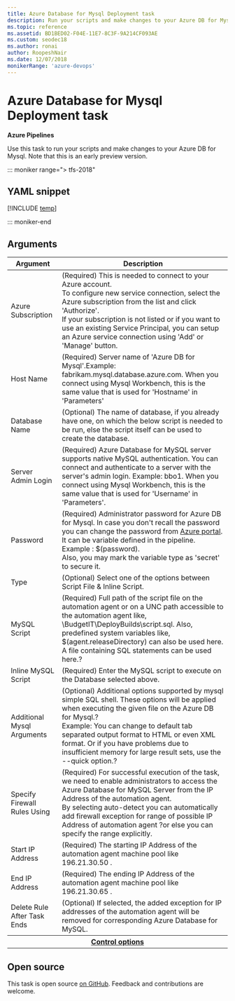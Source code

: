 ```yaml
---
title: Azure Database for Mysql Deployment task
description: Run your scripts and make changes to your Azure DB for Mysql. 
ms.topic: reference
ms.assetid: BD1BED02-F04E-11E7-8C3F-9A214CF093AE
ms.custom: seodec18
ms.author: ronai
author: RoopeshNair
ms.date: 12/07/2018
monikerRange: 'azure-devops'
---
```


# Azure Database for Mysql Deployment task

**Azure Pipelines**

Use this task to run your scripts and make changes to your Azure DB for Mysql. Note that this is an early preview version.

::: moniker range="> tfs-2018"

## YAML snippet

[!INCLUDE [temp](../includes/yaml/AzureMysqlDeploymentV1.md)]

::: moniker-end

## Arguments

<table><thead><tr><th>Argument</th><th>Description</th></tr></thead>
<tr><td>Azure Subscription</td><td>(Required) This is needed to connect to your Azure account.<br>To configure new service connection, select the Azure subscription from the list and click &#39;Authorize&#39;.<br>If your subscription is not listed or if you want to use an existing Service Principal, you can setup an Azure service connection using &#39;Add&#39; or &#39;Manage&#39; button.</td></tr>
<tr><td>Host Name</td><td>(Required) Server name of &#39;Azure DB for Mysql&#39;.Example: fabrikam.mysql.database.azure.com. When you connect using Mysql Workbench, this is the same value that is used for &#39;Hostname&#39; in &#39;Parameters&#39;</td></tr>
<tr><td>Database Name</td><td>(Optional) The name of database, if you already have one, on which the below script is needed to be run, else the script itself can be used to create the database.</td></tr>
<tr><td>Server Admin Login</td><td>(Required) Azure Database for MySQL server supports native MySQL authentication. You can connect and authenticate to a server with the server&#39;s admin login. Example:  bbo1<xref href="fabrikam" data-throw-if-not-resolved="False" data-raw-source="@fabrikam"></xref>. When you connect using Mysql Workbench, this is the same value that is used for &#39;Username&#39; in &#39;Parameters&#39;.</td></tr>
<tr><td>Password</td><td>(Required) Administrator password for Azure DB for Mysql. In case you don&#39;t recall the password you can change the password from <a href="/azure/mysql/howto-create-manage-server-portal" data-raw-source="[Azure portal](/azure/mysql/howto-create-manage-server-portal)">Azure portal</a>.<br>It can be variable defined in the pipeline. Example : $(password).<br>Also, you may mark the variable type as &#39;secret&#39; to secure it.</td></tr>
<tr><td>Type</td><td>(Optional) Select one of the options between Script File &amp; Inline Script.</td></tr>
<tr><td>MySQL Script</td><td>(Required) Full path of the script file on the automation agent or on a UNC path accessible to the automation agent like,  \BudgetIT\DeployBuilds\script.sql. Also, predefined system variables like, $(agent.releaseDirectory) can also be used here. A file containing SQL statements can be used here.?</td></tr>
<tr><td>Inline MySQL Script</td><td>(Required) Enter the MySQL script to execute on the Database selected above.</td></tr>
<tr><td>Additional Mysql Arguments</td><td>(Optional) Additional options supported by mysql simple SQL shell.  These options will be applied when executing the given file on the Azure DB for Mysql.?<br>Example: You can change to default tab separated output format to HTML or even XML format. Or if you have problems due to insufficient memory for large result sets, use the --quick option.?</td></tr>
<tr><td>Specify Firewall Rules Using</td><td>(Required) For successful execution of the task, we need to enable administrators to access the Azure Database for MySQL Server from the IP Address of the automation agent.<br>By selecting auto-detect you can automatically add firewall exception for range of possible IP Address of automation agent ?or else you can specify the range explicitly.</td></tr>
<tr><td>Start IP Address</td><td>(Required) The starting IP Address of the automation agent machine pool like 196.21.30.50 .</td></tr>
<tr><td>End IP Address</td><td>(Required) The ending IP Address of the automation agent machine pool like 196.21.30.65 .</td></tr>
<tr><td>Delete Rule After Task Ends</td><td>(Optional) If selected, the added exception for IP addresses of the automation agent will be removed for corresponding Azure Database for MySQL.</td></tr>


<tr>
<th style="text-align: center" colspan="2"><a href="~/pipelines/process/tasks.md#controloptions" data-raw-source="[Control options](../../process/tasks.md#controloptions)">Control options</a></th>
</tr>

</table>

## Open source

This task is open source [on GitHub](https://github.com/Microsoft/azure-pipelines-tasks). Feedback and contributions are welcome.
